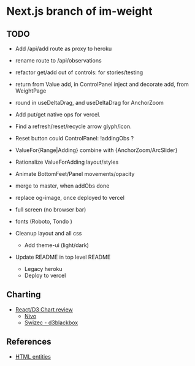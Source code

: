 # Next.js branch of im-weight

## TODO

- Add /api/add route as proxy to heroku
- rename route to /api/observations
- refactor get/add out of controls: for stories/testing
- return from Value add, in ControlPanel inject and decorate add, from WeightPage
- round in useDeltaDrag, and useDeltaDrag for AnchorZoom
- Add put/get native ops for vercel.
- Find a refresh/reset/recycle arrow glyph/icon.
- Reset button could ControlPanel: !addingObs ?
- ValueFor{Range|Adding} combine with {AnchorZoom/ArcSlider}
- Rationalize ValueForAdding layout/styles
- Animate BottomFeet/Panel movements/opacity
- merge to master, when addObs done
- replace og-image, once deployed to vercel
- full screen (no browser bar)
- fonts (Roboto, Tondo )
- Cleanup layout and all css
  - Add theme-ui (light/dark)

- Update README in top level README
  - Legacy heroku
  - Deploy to vercel

## Charting

- [React/D3 Chart review](https://dev.to/giteden/top-5-react-chart-libraries-for-2020-1amb)
  - [Nivo](https://nivo.rocks/line/)
  - [Swizec - d3blackbox](https://github.com/Swizec/d3blackbox)

## References

- [HTML entities](https://www.toptal.com/designers/htmlarrows/symbols/)
